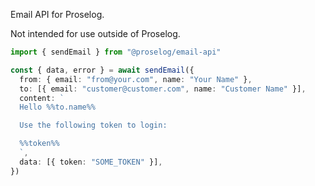 Email API for Proselog.

Not intended for use outside of Proselog.

```ts
import { sendEmail } from "@proselog/email-api"

const { data, error } = await sendEmail({
  from: { email: "from@your.com", name: "Your Name" },
  to: [{ email: "customer@customer.com", name: "Customer Name" }],
  content: `
  Hello %%to.name%%

  Use the following token to login: 

  %%token%%
  `,
  data: [{ token: "SOME_TOKEN" }],
})
```
